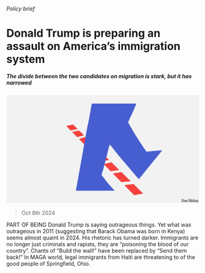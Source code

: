 ###### Policy brief

# Donald Trump is preparing an assault on America’s immigration system 

##### The divide between the two candidates on migration is stark, but it has narrowed 

![image](images/20241012_USD003.jpg) 

> Oct 8th 2024 

PART OF BEING Donald Trump is saying outrageous things. Yet what was outrageous in 2011 (suggesting that Barack Obama was born in Kenya) seems almost quaint in 2024. His rhetoric has turned darker. Immigrants are no longer just criminals and rapists, they are “poisoning the blood of our country”. Chants of “Build the wall!” have been replaced by “Send them back!” In MAGA world, legal immigrants from Haiti are threatening to  of the good people of Springfield, Ohio. 

